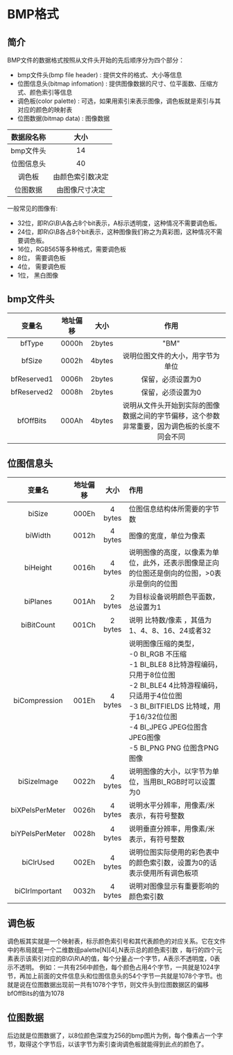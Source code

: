 # BMP格式

## 简介

BMP文件的数据格式按照从文件头开始的先后顺序分为四个部分：

* bmp文件头(bmp file header) : 提供文件的格式、大小等信息
* 位图信息头(bitmap infomation) : 提供图像数据的尺寸、位平面数、压缩方式、颜色索引等信息
* 调色板(color palette) : 可选，如果用索引来表示图像，调色板就是索引与其对应的颜色的映射表
* 位图数据(bitmap data) : 图像数据

|数据段名称|大小|
|:---:|:---:|
|bmp文件头|14|
|位图信息头|40|
|调色板|由颜色索引数决定|
|位图数据|由图像尺寸决定|

一般常见的图像有:

* 32位，即R\G\B\A各占8个bit表示，A标示透明度，这种情况不需要调色板。
* 24位，即R\G\B各占8个bit表示，这种图像我们称之为真彩图，这种情况不需要调色板。
* 16位，RGB565等多种格式，需要调色板
* 8位， 需要调色板
* 4位， 需要调色板
* 1位， 黑白图像

## bmp文件头

|变量名|地址偏移|大小|作用|
|:---:|:---:|:---:|:---:|
|bfType|0000h|2bytes|"BM"|
|bfSize|0002h|4bytes|说明位图文件的大小，用字节为单位|
|bfReserved1|0006h|2bytes|保留，必须设置为0|
|bfReserved2|0008h|2bytes|保留，必须设置为0|
|bfOffBits|000Ah|4bytes|说明从文件头开始到实际的图像数据之间的字节偏移，这个参数非常重要，因为调色板的长度不同会不同|

## 位图信息头

|变量名|地址偏移|大小|作用|
|:---:|:---:|:---:|:---|
|biSize|000Eh|4 bytes|位图信息结构体所需要的字节数|
|biWidth|0012h|4 bytes|图像的宽度，单位为像素|
|biHeight|0016h|4 bytes|说明图像的高度，以像素为单位，此外，还表示图像是正向的位图还是倒向的位图，>0表示是倒向的位图|
|biPlanes|001Ah|2 bytes| 为目标设备说明颜色平面数，总设置为1|
|biBitCount|001Ch| 2 bytes| 说明 比特数/像素 ，其值为1、4、8、16、24或者32|
|biCompression|001Eh|4 bytes|说明图像压缩的类型，<br>-0 BI_RGB 不压缩<br>-1 BI_BLE8 8比特游程编码，只用于8位位图<br>-2 BI_BLE4 4比特游程编码，只适用于4位位图<br>-3 BI_BITFIELDS 比特域，用于16/32位位图<br>-4 BI_JPEG JPEG位图含JPEG图像<br>-5 BI_PNG PNG 位图含PNG图像|
|biSizeImage|0022h|4 bytes|说明图像的大小，以字节为单位，当用BI_RGB时可以设置为0|
|biXPelsPerMeter|0026h|4 bytes|说明水平分辨率，用像素/米 表示，有符号整数|
|biYPelsPerMeter|0028h|4 bytes|说明垂直分辨率，用像素/米 表示，有符号整数|
|biClrUsed|002Eh|4 bytes|说明位图实际使用的彩色表中的颜色索引数，设置为0的话表示使用所有调色板项|
|biClrImportant|0032h|4 bytes|说明对图像显示有重要影响的颜色索引数|

## 调色板

调色板其实就是一个映射表，标示颜色索引号和其代表颜色的对应关系。它在文件中的布局就是一个二维数组palette[N][4],N表示总的颜色索引数
，每行的四个元素表示该索引对应的B\G\R\A的值，每个分量占一个字节，A表示不透明度，0表示不透明。
例如：一共有256中颜色，每个颜色占用4个字节，一共就是1024字节，再加上前面的文件信息头和位图信息头的54个字节一共就是1078个字节。也就是说在位图数据出现前一共有1078个字节，则文件头到位图数据区的偏移bfOffBits的值为1078

## 位图数据

后边就是位图数据了，以8位颜色深度为256的bmp图片为例，每个像素占一个字节，取得这个字节后，以该字节为索引查询调色板就能得到此点的颜色了。

